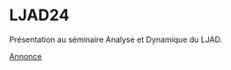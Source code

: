 # LJAD24
Présentation au séminaire Analyse et Dynamique du LJAD.

[Annonce](https://indico.math.cnrs.fr/event/13094/)
